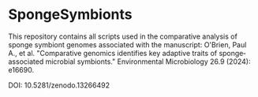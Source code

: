 # SpongeSymbionts

This repository contains all scripts used in the comparative analysis of sponge symbiont genomes associated with the manuscript: O'Brien, Paul A., et al. "Comparative genomics identifies key adaptive traits of sponge‐associated microbial symbionts." Environmental Microbiology 26.9 (2024): e16690.

DOI: 10.5281/zenodo.13266492
